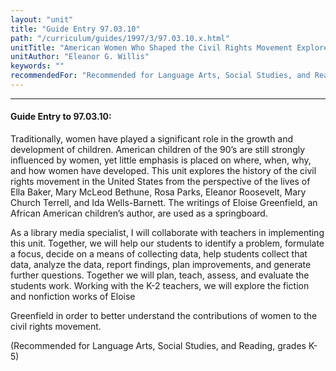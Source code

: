 ```yaml
---
layout: "unit"
title: "Guide Entry 97.03.10"
path: "/curriculum/guides/1997/3/97.03.10.x.html"
unitTitle: "American Women Who Shaped the Civil Rights Movement Explored Through the Literature of Eloise Greenfield"
unitAuthor: "Eleanor G. Willis"
keywords: ""
recommendedFor: "Recommended for Language Arts, Social Studies, and Reading, grades K-5"
---
```

<body>
<hr/>
 <h4>
  Guide Entry to 97.03.10:
 </h4>
 Traditionally, women have played a significant role in the growth and development of children. American children of the 90’s are still strongly influenced by women, yet little emphasis is placed on where, when, why, and how women have developed. This unit explores the history of the civil rights movement in the United States from the perspective of the lives of Ella Baker, Mary McLeod Bethune, Rosa Parks, Eleanor Roosevelt, Mary Church Terrell, and Ida Wells-Barnett. The writings of Eloise Greenfield, an African American children’s author, are used as a springboard.
 <p>
  As a library media specialist, I will collaborate with teachers in implementing this unit. Together, we will help our students to identify a problem, formulate a focus, decide on a means of collecting data, help students collect that data, analyze the data, report findings, plan improvements, and generate further questions. Together we will plan, teach, assess, and evaluate the students work. Working with the K-2 teachers, we will explore the fiction and nonfiction works of Eloise
 </p>
 <p>
  Greenfield in order to better understand the contributions of women to the civil rights movement.
 </p>
 <p>
  (Recommended for Language Arts, Social Studies, and Reading, grades K-5)
 </p>

</body>